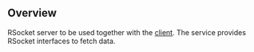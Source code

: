 ## Overview

RSocket server to be used together with the [client](https://github.com/nschwinning/rsocket-service-a).
The service provides RSocket interfaces to fetch data.